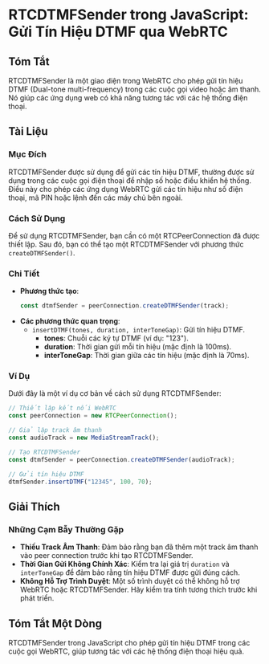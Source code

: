 <!--
Meta Description: # RTCDTMFSender trong JavaScript: Gửi Tín Hiệu DTMF qua WebRTC ## Tóm Tắt RTCDTMFSender là một giao diện trong WebRTC cho phép gửi tín hiệu DTMF (Dual...
Meta Keywords: các, hiệu, rtcdtmfsender, gửi, tín
-->

# RTCDTMFSender trong JavaScript: Gửi Tín Hiệu DTMF qua WebRTC

## Tóm Tắt
RTCDTMFSender là một giao diện trong WebRTC cho phép gửi tín hiệu DTMF (Dual-tone multi-frequency) trong các cuộc gọi video hoặc âm thanh. Nó giúp các ứng dụng web có khả năng tương tác với các hệ thống điện thoại.

## Tài Liệu
### Mục Đích
RTCDTMFSender được sử dụng để gửi các tín hiệu DTMF, thường được sử dụng trong các cuộc gọi điện thoại để nhập số hoặc điều khiển hệ thống. Điều này cho phép các ứng dụng WebRTC gửi các tín hiệu như số điện thoại, mã PIN hoặc lệnh đến các máy chủ bên ngoài.

### Cách Sử Dụng
Để sử dụng RTCDTMFSender, bạn cần có một RTCPeerConnection đã được thiết lập. Sau đó, bạn có thể tạo một RTCDTMFSender với phương thức `createDTMFSender()`.

### Chi Tiết
- **Phương thức tạo**: 
  ```javascript
  const dtmfSender = peerConnection.createDTMFSender(track);
  ```
- **Các phương thức quan trọng**:
  - `insertDTMF(tones, duration, interToneGap)`: Gửi tín hiệu DTMF.
    - **tones**: Chuỗi các ký tự DTMF (ví dụ: "123").
    - **duration**: Thời gian gửi mỗi tín hiệu (mặc định là 100ms).
    - **interToneGap**: Thời gian giữa các tín hiệu (mặc định là 70ms).

### Ví Dụ
Dưới đây là một ví dụ cơ bản về cách sử dụng RTCDTMFSender:

```javascript
// Thiết lập kết nối WebRTC
const peerConnection = new RTCPeerConnection();

// Giả lập track âm thanh
const audioTrack = new MediaStreamTrack();

// Tạo RTCDTMFSender
const dtmfSender = peerConnection.createDTMFSender(audioTrack);

// Gửi tín hiệu DTMF
dtmfSender.insertDTMF("12345", 100, 70);
```

## Giải Thích
### Những Cạm Bẫy Thường Gặp
- **Thiếu Track Âm Thanh**: Đảm bảo rằng bạn đã thêm một track âm thanh vào peer connection trước khi tạo RTCDTMFSender.
- **Thời Gian Gửi Không Chính Xác**: Kiểm tra lại giá trị `duration` và `interToneGap` để đảm bảo rằng tín hiệu DTMF được gửi đúng cách.
- **Không Hỗ Trợ Trình Duyệt**: Một số trình duyệt có thể không hỗ trợ WebRTC hoặc RTCDTMFSender. Hãy kiểm tra tính tương thích trước khi phát triển.

## Tóm Tắt Một Dòng
RTCDTMFSender trong JavaScript cho phép gửi tín hiệu DTMF trong các cuộc gọi WebRTC, giúp tương tác với các hệ thống điện thoại hiệu quả.